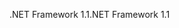 <span data-ttu-id="2a876-101">.NET Framework 1.1</span><span class="sxs-lookup"><span data-stu-id="2a876-101">.NET Framework 1.1</span></span>